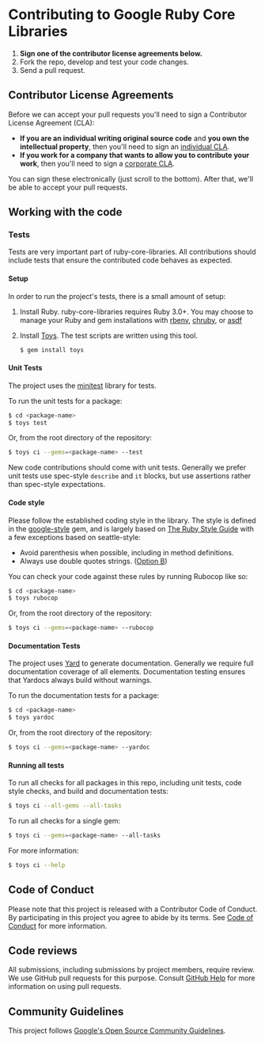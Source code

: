 # Contributing to Google Ruby Core Libraries

1. **Sign one of the contributor license agreements below.**
2. Fork the repo, develop and test your code changes.
3. Send a pull request.

## Contributor License Agreements

Before we can accept your pull requests you'll need to sign a Contributor License Agreement (CLA):

- **If you are an individual writing original source code** and **you own the intellectual property**, then you'll need to sign an [individual CLA](https://developers.google.com/open-source/cla/individual).
- **If you work for a company that wants to allow you to contribute your work**, then you'll need to sign a [corporate CLA](https://developers.google.com/open-source/cla/corporate).

You can sign these electronically (just scroll to the bottom). After that, we'll be able to accept your pull requests.

## Working with the code

### Tests

Tests are very important part of ruby-core-libraries. All contributions should include tests that ensure the contributed code behaves as expected.

#### Setup

In order to run the project's tests, there is a small amount of setup:

1. Install Ruby.
    ruby-core-libraries requires Ruby 3.0+. You may choose to manage your Ruby and gem installations with [rbenv](https://github.com/rbenv/rbenv), [chruby](https://github.com/postmodern/chruby), or [asdf](https://asdf-vm.com/)

2. Install [Toys](http://github.com/dazuma/toys). The test scripts are written using this tool.

    ```sh
    $ gem install toys
    ```

#### Unit Tests

The project uses the [minitest](https://github.com/seattlerb/minitest) library for tests.

To run the unit tests for a package:

``` sh
$ cd <package-name>
$ toys test
```

Or, from the root directory of the repository:

``` sh
$ toys ci --gems=<package-name> --test
```

New code contributions should come with unit tests. Generally we prefer unit tests use spec-style `describe` and `it` blocks, but use assertions rather than spec-style expectations.

#### Code style

Please follow the established coding style in the library. The style is defined in the [google-style](https://github.com/googleapis/ruby-style) gem, and is largely based on [The Ruby Style Guide](https://github.com/bbatsov/ruby-style-guide) with a few exceptions based on seattle-style:

* Avoid parenthesis when possible, including in method definitions.
* Always use double quotes strings. ([Option B](https://github.com/bbatsov/ruby-style-guide#strings))

You can check your code against these rules by running Rubocop like so:

```sh
$ cd <package-name>
$ toys rubocop
```

Or, from the root directory of the repository:

``` sh
$ toys ci --gems=<package-name> --rubocop
```

#### Documentation Tests

The project uses [Yard](https://yardoc.org/) to generate documentation. Generally we require full documentation coverage of all elements. Documentation testing ensures that Yardocs always build without warnings.

To run the documentation tests for a package:

``` sh
$ cd <package-name>
$ toys yardoc
```

Or, from the root directory of the repository:

``` sh
$ toys ci --gems=<package-name> --yardoc
```

#### Running all tests

To run all checks for all packages in this repo, including unit tests, code style checks, and build and documentation tests:

``` sh
$ toys ci --all-gems --all-tasks
```

To run all checks for a single gem:

``` sh
$ toys ci --gems=<package-name> --all-tasks
```

For more information:

``` sh
$ toys ci --help
```

## Code of Conduct

Please note that this project is released with a Contributor Code of Conduct. By participating in this project you agree to abide by its terms. See [Code of Conduct](CODE_OF_CONDUCT.md) for more information.

## Code reviews

All submissions, including submissions by project members, require review. We
use GitHub pull requests for this purpose. Consult
[GitHub Help](https://help.github.com/articles/about-pull-requests/) for more
information on using pull requests.

## Community Guidelines

This project follows [Google's Open Source Community
Guidelines](https://opensource.google.com/conduct/).
